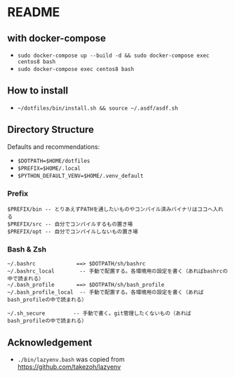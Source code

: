 # README

## with docker-compose
- `sudo docker-compose up --build -d && sudo docker-compose exec centos8 bash`
- `sudo docker-compose exec centos8 bash`

## How to install
- `~/dotfiles/bin/install.sh && source ~/.asdf/asdf.sh`

## Directory Structure

Defaults and recommendations: 
- `$DOTPATH=$HOME/dotfiles`
- `$PREFIX=$HOME/.local`
- `$PYTHON_DEFAULT_VENV=$HOME/.venv_default`

### Prefix
```
$PREFIX/bin -- とりあえずPATHを通したいものやコンパイル済みバイナリはココへ入れる
$PREFIX/src -- 自分でコンパイルするもの置き場
$PREFIX/opt -- 自分でコンパイルしないもの置き場
```

### Bash & Zsh
```
~/.bashrc             ==> $DOTPATH/sh/bashrc
~/.bashrc_local        -- 手動で配置する。各環境用の設定を書く（あればbashrcの中で読まれる）
~/.bash_profile       ==> $DOTPATH/sh/bash_profile 
~/.bash_profile_local  -- 手動で配置する。各環境用の設定を書く（あればbash_profileの中で読まれる）

~/.sh_secure         -- 手動で書く。git管理したくないもの（あればbash_profileの中で読まれる）
```

## Acknowledgement

- `./bin/lazyenv.bash` was copied from <https://github.com/takezoh/lazyenv>

